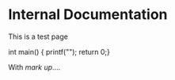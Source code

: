 # Internal Documentation

This is a test page

  int main() { printf(""); return 0;}

With _mark_ *up*....
